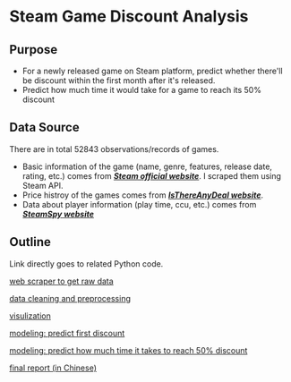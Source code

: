 # Steam Game Discount Analysis

## Purpose
- For a newly released game on Steam platform, predict whether there'll be discount within the first month after it's released.
- Predict how much time it would take for a game to reach its 50% discount

## Data Source
There are in total 52843 observations/records of games.
- Basic information of the game (name, genre, features, release date, rating, etc.) comes from [***Steam official website***](https://store.steampowered.com/). I scraped them using Steam API.
- Price histroy of the games comes from [***IsThereAnyDeal website***](https://isthereanydeal.com/).
- Data about player information (play time, ccu, etc.) comes from [***SteamSpy website***](https://steamspy.com/)

## Outline 
Link directly goes to related Python code.

[web scraper to get raw data](https://github.com/chenxi36871/Steam-game-discount-analysis/blob/70613d5cce6c9b32ed697b98f914c79304f81fc2/pachong_try.py)

[data cleaning and preprocessing](https://github.com/chenxi36871/Steam-game-discount-analysis/blob/main/cleaning.py)

[visulization](https://github.com/chenxi36871/Steam-game-discount-analysis/blob/main/data%20visualization.py)

[modeling: predict first discount](https://github.com/chenxi36871/Steam-game-discount-analysis/blob/main/model_first%20discount.py)

[modeling: predict how much time it takes to reach 50% discount](https://github.com/chenxi36871/Steam-game-discount-analysis/blob/main/model3-50.py)


[final report (in Chinese)](https://github.com/chenxi36871/Steam-game-discount-analysis/blob/main/%E5%9F%BA%E4%BA%8E%E6%9C%BA%E5%99%A8%E5%AD%A6%E4%B9%A0%E7%9A%84%E7%94%B5%E5%AD%90%E6%B8%B8%E6%88%8F%E5%B8%82%E5%9C%BA%E7%9A%84%E4%BF%83%E9%94%80%E7%AD%96%E7%95%A5%E9%A2%84%E6%B5%8B%E5%92%8C%E5%BD%B1%E5%93%8D%E5%9B%A0%E7%B4%A0%E7%A0%94%E7%A9%B6_%E6%9D%8E%E6%99%A8%E8%8C%9C2018110760.pdf)
